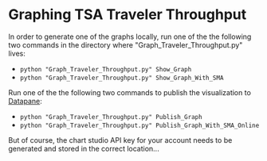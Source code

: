 # Graphing TSA Traveler Throughput

In order to generate one of the graphs locally, run one of the the following two commands in the directory where "Graph_Traveler_Throughput.py" lives:

- ``` python "Graph_Traveler_Throughput.py" Show_Graph ```
- ``` python "Graph_Traveler_Throughput.py" Show_Graph_With_SMA ```

Run one of the the following two commands to publish the visualization to [Datapane](https://datapane.com/):

- ``` python "Graph_Traveler_Throughput.py" Publish_Graph ```
- ``` python "Graph_Traveler_Throughput.py" Publish_Graph_With_SMA_Online ```

But of course, the chart studio API key for your account needs to be generated and stored in the correct location...  